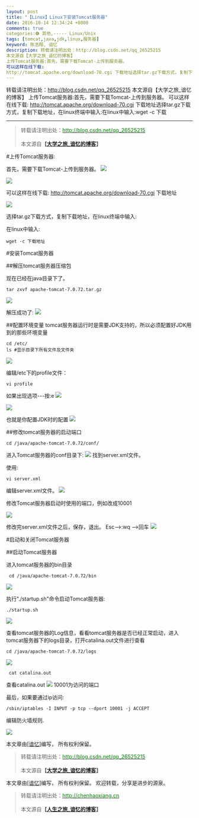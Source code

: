 ```yaml
---
layout: post
title: "【Linux】Linux下安装Tomcat服务器"
date: 2016-10-14 12:34:24 +0800
comments: true
categories:❻ 其他,----- Linux/Unix
tags: [tomcat,java,jdk,linux,服务器]
keyword: 陈浩翔, 谙忆
description: 转载请注明出处：http://blog.csdn.net/qq_26525215
本文源自【大学之旅_谙忆的博客】
上传Tomcat服务器:首先，需要下载Tomcat-上传到服务器。 
可以这样在线下载: 
http://tomcat.apache.org/download-70.cgi 下载地址选择tar.gz下载方式，复制下载地址，在linux终端中输入:在linux中输入:wget -c 下载 
---
```



转载请注明出处：http://blog.csdn.net/qq_26525215
本文源自【大学之旅_谙忆的博客】
上传Tomcat服务器:首先，需要下载Tomcat-上传到服务器。 
可以这样在线下载: 
http://tomcat.apache.org/download-70.cgi 下载地址选择tar.gz下载方式，复制下载地址，在linux终端中输入:在linux中输入:wget -c 下载
<!-- more -->
----------

<blockquote cite='陈浩翔'>
<p background-color='#D3D3D3'>转载请注明出处：<a href='http://blog.csdn.net/qq_26525215'><font color="green">http://blog.csdn.net/qq_26525215</font></a><br><br>
本文源自<strong>【<a href='http://blog.csdn.net/qq_26525215' target='_blank'>大学之旅_谙忆的博客</a>】</strong></p>
</blockquote>

#上传Tomcat服务器:

首先，需要下载Tomcat-上传到服务器。
![](http://img.blog.csdn.net/20160925120544522)

![](http://img.blog.csdn.net/20160925120701554)

可以这样在线下载:
http://tomcat.apache.org/download-70.cgi 下载地址

![](http://img.blog.csdn.net/20170320125110429?watermark/2/text/aHR0cDovL2Jsb2cuY3Nkbi5uZXQvcXFfMjY1MjUyMTU=/font/5a6L5L2T/fontsize/400/fill/I0JBQkFCMA==/dissolve/70/gravity/SouthEast)

选择tar.gz下载方式，复制下载地址，在linux终端中输入:

在linux中输入:

```
wget -c 下载地址
```


#安装Tomcat服务器

##解压tomcat服务器压缩包

现在已经在java目录下了。
```
tar zxvf apache-tomcat-7.0.72.tar.gz
```
![](http://img.blog.csdn.net/20160925121039727)

解压成功了:
![](http://img.blog.csdn.net/20160925121126815)

##配置环境变量
tomcat服务器运行时是需要JDK支持的，所以必须配置好JDK用到的那些环境变量

```
cd /etc/
ls #显示目录下所有文件及文件夹
```

![](http://img.blog.csdn.net/20160925121338150)

编辑/etc下的profile文件：
```
vi profile
```
如果出现选项---按:e
![](http://img.blog.csdn.net/20160925121635215)

![](http://img.blog.csdn.net/20160925121513399)

也就是你配置JDK时的配置
![](http://img.blog.csdn.net/20160925121956654)


##修改tomcat服务器的启动端口

```
cd /java/apache-tomcat-7.0.72/conf/
```
进入Tomcat服务器的conf目录下:
![](http://img.blog.csdn.net/20160925122322175)
找到server.xml文件。

使用:
```
vi server.xml
```
编辑server.xml文件。
![](http://img.blog.csdn.net/20160925122428255)


修改Tomcat服务器启动时使用的端口，例如改成10001

![](http://img.blog.csdn.net/20160925122654774)

修改完server.xml文件之后，保存，退出。
Esc-->:wq -->回车
![](http://img.blog.csdn.net/20160925122747900)

#启动和关闭Tomcat服务器

##启动Tomcat服务器

进入tomcat服务器的bin目录
```
 cd /java/apache-tomcat-7.0.72/bin
```
![](http://img.blog.csdn.net/20160925123025049)


执行"./startup.sh"命令启动Tomcat服务器:
```
./startup.sh
```
![](http://img.blog.csdn.net/20160925123146424)

查看tomcat服务器的Log信息，看看tomcat服务器是否已经正常启动，进入tomcat服务器下的logs目录，打开catalina.out文件进行查看
```
cd /java/apache-tomcat-7.0.72/logs
```
![](http://img.blog.csdn.net/20160925123324816)


```
 cat catalina.out
```
查看catalina.out
![](http://img.blog.csdn.net/20160925123534752)
10001为访问的端口

最后，如果要通过ip访问:
```
/sbin/iptables -I INPUT -p tcp --dport 10001 -j ACCEPT
```
编辑防火墙规则.

![](http://img.blog.csdn.net/20160925124634410)


本文章由<a href="https://chenhaoxiang.github.io/">[谙忆]</a>编写， 所有权利保留。 
<blockquote cite='陈浩翔'>
<p background-color='#D3D3D3'>转载请注明出处：<a href='http://blog.csdn.net/qq_26525215'><font color="green">http://blog.csdn.net/qq_26525215</font></a><br><br>
本文源自<strong>【<a href='http://blog.csdn.net/qq_26525215' target='_blank'>大学之旅_谙忆的博客</a>】</strong></p>
</blockquote>


本文章由<a href="http://chenhaoxiang.cn/">[谙忆]</a>编写， 所有权利保留。 
欢迎转载，分享是进步的源泉。
<blockquote cite='陈浩翔'>
<p background-color='#D3D3D3'>转载请注明出处：<a href='http://chenhaoxiang.cn'><font color="green">http://chenhaoxiang.cn</font></a><br><br>
本文源自<strong>【<a href='http://chenhaoxiang.cn' target='_blank'>人生之旅_谙忆的博客</a>】</strong></p>
</blockquote>
